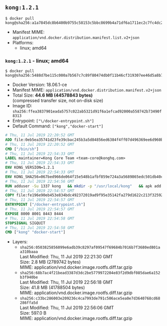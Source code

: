 ## `kong:1.2.1`

```console
$ docker pull kong@sha256:a1a7845dc8b6400b9755c58153c5bbc8699b4a71df6a1711ec2c7fc4dc2fa714
```

-	Manifest MIME: `application/vnd.docker.distribution.manifest.list.v2+json`
-	Platforms:
	-	linux; amd64

### `kong:1.2.1` - linux; amd64

```console
$ docker pull kong@sha256:5488d7be115c000a7b567c7c89f80474db0f11b46cf319307ee46d5a8b7c08c0
```

-	Docker Version: 18.06.1-ce
-	Manifest MIME: `application/vnd.docker.distribution.manifest.v2+json`
-	Total Size: **44.6 MB (44578843 bytes)**  
	(compressed transfer size, not on-disk size)
-	Image ID: `sha256:ffea3837901eada5757c022ab5321d91f6a1efcad92000a558742b73490f8313`
-	Entrypoint: `["\/docker-entrypoint.sh"]`
-	Default Command: `["kong","docker-start"]`

```dockerfile
# Thu, 11 Jul 2019 22:20:52 GMT
ADD file:0eb5ea35741d23fe39cbac245b3a5d84856ed6384f4ff07d496369ee6d960bad in / 
# Thu, 11 Jul 2019 22:20:52 GMT
CMD ["/bin/sh"]
# Thu, 11 Jul 2019 22:54:33 GMT
LABEL maintainer=Kong Core Team <team-core@konghq.com>
# Thu, 11 Jul 2019 22:54:33 GMT
ENV KONG_VERSION=1.2.1
# Thu, 11 Jul 2019 22:54:33 GMT
ENV KONG_SHA256=067bed966de064f15e548b1afbf859e724a3a5689865edc501db40cf61a7044c
# Thu, 11 Jul 2019 22:54:56 GMT
RUN adduser -Su 1337 kong 	&& mkdir -p "/usr/local/kong" 	&& apk add --no-cache --virtual .build-deps wget tar ca-certificates 	&& apk add --no-cache libgcc openssl pcre perl tzdata curl libcap su-exec zip 	&& wget -O kong.tar.gz "https://bintray.com/kong/kong-alpine-tar/download_file?file_path=kong-$KONG_VERSION.apk.tar.gz" 	&& echo "$KONG_SHA256 *kong.tar.gz" | sha256sum -c - 	&& tar -xzf kong.tar.gz -C /tmp 	&& rm -f kong.tar.gz 	&& cp -R /tmp/usr / 	&& rm -rf /tmp/usr 	&& cp -R /tmp/etc / 	&& rm -rf /tmp/etc 	&& apk del .build-deps 	&& chown -R kong:0 /usr/local/kong 	&& chmod -R g=u /usr/local/kong
# Thu, 11 Jul 2019 22:54:57 GMT
COPY file:fe196e90eb453e834bdc492372019ad9f95e35142fa279d1622c213f32592fe9 in /docker-entrypoint.sh 
# Thu, 11 Jul 2019 22:54:57 GMT
ENTRYPOINT ["/docker-entrypoint.sh"]
# Thu, 11 Jul 2019 22:54:57 GMT
EXPOSE 8000 8001 8443 8444
# Thu, 11 Jul 2019 22:54:58 GMT
STOPSIGNAL SIGQUIT
# Thu, 11 Jul 2019 22:54:58 GMT
CMD ["kong" "docker-start"]
```

-	Layers:
	-	`sha256:0503825856099e6adb39c8297af09547f69684b7016b7f3680ed801aa310baaa`  
		Last Modified: Thu, 11 Jul 2019 22:21:30 GMT  
		Size: 2.8 MB (2789742 bytes)  
		MIME: application/vnd.docker.image.rootfs.diff.tar.gzip
	-	`sha256:68b7ac4f21bead3387d3dc2be5779972204e83f2d9dbf085dae6a152b3f940be`  
		Last Modified: Thu, 11 Jul 2019 22:56:18 GMT  
		Size: 41.8 MB (41788504 bytes)  
		MIME: application/vnd.docker.image.rootfs.diff.tar.gzip
	-	`sha256:c33bc286003e209236c4ca7993de791c506ace5ea0e7d3640768cd68286ffa5d`  
		Last Modified: Thu, 11 Jul 2019 22:56:06 GMT  
		Size: 597.0 B  
		MIME: application/vnd.docker.image.rootfs.diff.tar.gzip
